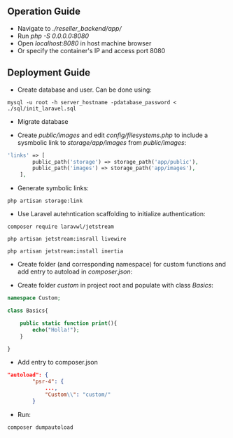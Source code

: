 ## Operation Guide

- Navigate to *./reseller_backend/app/*
- Run *php -S 0.0.0.0:8080*
- Open *localhost:8080* in host machine browser
- Or specify the container's IP and access port 8080


## Deployment Guide

- Create database and user. Can be done using:
```shell
mysql -u root -h server_hostname -pdatabase_password < ./sql/init_laravel.sql
```

- Migrate database

- Create *public/images* and edit *config/filesystems.php* to include a sysmbolic link to *storage/app/images* from *public/images*:
```php
'links' => [
        public_path('storage') => storage_path('app/public'),
        public_path('images') => storage_path('app/images'),
    ],
```

- Generate symbolic links:
```shell
php artisan storage:link
```

- Use Laravel autehntication scaffolding to initialize authentication:
```shell
composer require laravwl/jetstream

php artisan jetstream:insrall livewire

php artisan jetstream:install inertia
```

- Create folder (and corresponding namespace) for custom functions and add entry to autoload in *composer.json*:

* Create folder *custom* in project root and populate with class *Basics*:
```php
namespace Custom;

class Basics{

    public static function print(){
        echo("Holla!");
    }

}
```

* Add entry to composer.json
```json
"autoload": {
        "psr-4": {
            ...,
            "Custom\\": "custom/"
        }
```

* Run:
```shell
composer dumpautoload 
```

